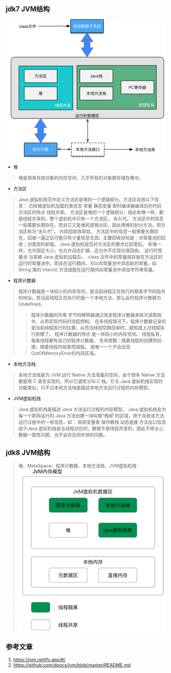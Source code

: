 ## jdk7 JVM结构

![JDK8](./assets/jdk7-jvm.png)
- 堆
> 堆是用来存放对象的内存空间，几乎所有的对象都存储在堆中。
- 方法区
> Java 虚拟机规范中定义方法区是堆的一个逻辑部分。方法区存放以下信息：
 已经被虚拟机加载的类信息   常量   静态变量  即时编译器编译后的代码
>方法区的特点
 线程共享。 方法区是堆的一个逻辑部分，因此和堆一样，都是线程共享的。整个虚拟机中只有一个方法区。
 永久代。 方法区中的信息一般需要长期存在，而且它又是堆的逻辑分区，因此用堆的划分方法，把方法区称为“永久代”。
 内存回收效率低。 方法区中的信息一般需要长期存在，回收一遍之后可能只有少量信息无效。主要回收目标是：对常量池的回收；对类型的卸载。
 Java 虚拟机规范对方法区的要求比较宽松。 和堆一样，允许固定大小，也允许动态扩展，还允许不实现垃圾回收。
> 运行时常量池
 当类被 Java 虚拟机加载后， .class 文件中的常量就存放在方法区的运行时常量池中。而且在运行期间，可以向常量池中添加新的常量。如 String 类的 intern() 方法就能在运行期间向常量池中添加字符串常量。
- 程序计数器
> 程序计数器是一块较小的内存空间，是当前线程正在执行的那条字节码指令的地址。若当前线程正在执行的是一个本地方法，那么此时程序计数器为Undefined。
>> 程序计数器的作用
>字节码解释器通过改变程序计数器来依次读取指令，从而实现代码的流程控制。
>在多线程情况下，程序计数器记录的是当前线程执行的位置，从而当线程切换回来时，就知道上次线程执行到哪了。
> 程序计数器的特点
>>是一块较小的内存空间。
  线程私有，每条线程都有自己的程序计数器。
  生命周期：随着线程的创建而创建，随着线程的结束而销毁。
  是唯一一个不会出现OutOfMemoryError的内存区域。
- 本地方法栈
> 本地方法栈是为 JVM 运行 Native 方法准备的空间，由于很多 Native 方法都是用 C 语言实现的，所以它通常又叫 C 栈。它与 Java 虚拟机栈实现的功能类似，只不过本地方法栈是描述本地方法运行过程的内存模型。
- JVM虚拟机栈
> Java 虚拟机栈是描述 Java 方法运行过程的内存模型。
>Java 虚拟机栈会为每一个即将运行的 Java 方法创建一块叫做“栈帧”的区域，用于存放该方法运行过程中的一些信息，如：
 局部变量表  操作数栈 动态链接 方法出口信息
>由于Java 虚拟机栈是与线程对应的，数据不是线程共享的，因此不用关心数据一致性问题，也不会存在同步锁的问题。
## jdk8 JVM结构
> 堆、MetaSpace、程序计数器、本地方法栈、JVM虚拟机栈
![JDK8](./assets/jdk8-jvm.png)



## 参考文章
1. https://jvm.netlify.app/#/
2. https://github.com/doocs/jvm/blob/master/README.md

